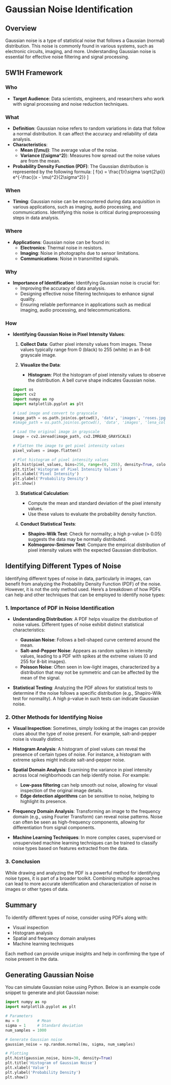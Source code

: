 # Gaussian Noise Identification

## Overview
Gaussian noise is a type of statistical noise that follows a Gaussian (normal) distribution. This noise is commonly found in various systems, such as electronic circuits, imaging, and more. Understanding Gaussian noise is essential for effective noise filtering and signal processing.

## 5W1H Framework

### Who
- **Target Audience**: Data scientists, engineers, and researchers who work with signal processing and noise reduction techniques.

### What
- **Definition**: Gaussian noise refers to random variations in data that follow a normal distribution. It can affect the accuracy and reliability of data analysis.
- **Characteristics**:
  - **Mean (\(\mu\))**: The average value of the noise.
  - **Variance (\(\sigma^2\)**): Measures how spread out the noise values are from the mean.
- **Probability Density Function (PDF)**:
  The Gaussian distribution is represented by the following formula:
  \[
  f(x) = \frac{1}{\sigma \sqrt{2\pi}} e^{-\frac{(x - \mu)^2}{2\sigma^2}}
  \]

### When
- **Timing**: Gaussian noise can be encountered during data acquisition in various applications, such as imaging, audio processing, and communications. Identifying this noise is critical during preprocessing steps in data analysis.

### Where
- **Applications**: Gaussian noise can be found in:
  - **Electronics**: Thermal noise in resistors.
  - **Imaging**: Noise in photographs due to sensor limitations.
  - **Communications**: Noise in transmitted signals.

### Why
- **Importance of Identification**: Identifying Gaussian noise is crucial for:
  - Improving the accuracy of data analysis.
  - Designing effective noise filtering techniques to enhance signal quality.
  - Ensuring reliable performance in applications such as medical imaging, audio processing, and telecommunications.

### How
- **Identifying Gaussian Noise in Pixel Intensity Values**:
  
  1. **Collect Data**: Gather pixel intensity values from images. These values typically range from 0 (black) to 255 (white) in an 8-bit grayscale image.
  
  2. **Visualize the Data**: 
     - **Histogram**: Plot the histogram of pixel intensity values to observe the distribution. A bell curve shape indicates Gaussian noise.
    ```python
    import os
    import cv2
    import numpy as np
    import matplotlib.pyplot as plt

    # Load image and convert to grayscale
    image_path = os.path.join(os.getcwd(), 'data', 'images', 'roses.jpg')
    #image_path = os.path.join(os.getcwd(), 'data', 'images', 'lena_color.jpg')

    # Load the original image in grayscale
    image = cv2.imread(image_path, cv2.IMREAD_GRAYSCALE)

    # Flatten the image to get pixel intensity values
    pixel_values = image.flatten()

    # Plot histogram of pixel intensity values
    plt.hist(pixel_values, bins=256, range=(0, 255), density=True, color='gray')
    plt.title('Histogram of Pixel Intensity Values')
    plt.xlabel('Pixel Intensity')
    plt.ylabel('Probability Density')
    plt.show()
    ```

  3. **Statistical Calculation**:
     - Compute the mean and standard deviation of the pixel intensity values.
     - Use these values to evaluate the probability density function.
  
  4. **Conduct Statistical Tests**:
     - **Shapiro-Wilk Test**: Check for normality; a high p-value (> 0.05) suggests the data may be normally distributed.
     - **Kolmogorov-Smirnov Test**: Compare the empirical distribution of pixel intensity values with the expected Gaussian distribution.

## Identifying Different Types of Noise

Identifying different types of noise in data, particularly in images, can benefit from analyzing the Probability Density Function (PDF) of the noise. However, it is not the only method used. Here’s a breakdown of how PDFs can help and other techniques that can be employed to identify noise types:

### 1. Importance of PDF in Noise Identification
- **Understanding Distribution**: A PDF helps visualize the distribution of noise values. Different types of noise exhibit distinct statistical characteristics:
  - **Gaussian Noise**: Follows a bell-shaped curve centered around the mean.
  - **Salt-and-Pepper Noise**: Appears as random spikes in intensity values, leading to a PDF with spikes at the extreme values (0 and 255 for 8-bit images).
  - **Poisson Noise**: Often seen in low-light images, characterized by a distribution that may not be symmetric and can be affected by the mean of the signal.
  
- **Statistical Testing**: Analyzing the PDF allows for statistical tests to determine if the noise follows a specific distribution (e.g., Shapiro-Wilk test for normality). A high p-value in such tests can indicate Gaussian noise.

### 2. Other Methods for Identifying Noise
- **Visual Inspection**: Sometimes, simply looking at the images can provide clues about the type of noise present. For example, salt-and-pepper noise is visually distinct.

- **Histogram Analysis**: A histogram of pixel values can reveal the presence of certain types of noise. For instance, a histogram with extreme spikes might indicate salt-and-pepper noise.

- **Spatial Domain Analysis**: Examining the variance in pixel intensity across local neighborhoods can help identify noise. For example:
  - **Low-pass filtering** can help smooth out noise, allowing for visual inspection of the original image details.
  - **Edge detection algorithms** can be sensitive to noise, helping to highlight its presence.

- **Frequency Domain Analysis**: Transforming an image to the frequency domain (e.g., using Fourier Transform) can reveal noise patterns. Noise can often be seen as high-frequency components, allowing for differentiation from signal components.

- **Machine Learning Techniques**: In more complex cases, supervised or unsupervised machine learning techniques can be trained to classify noise types based on features extracted from the data.

### 3. Conclusion
While drawing and analyzing the PDF is a powerful method for identifying noise types, it is part of a broader toolkit. Combining multiple approaches can lead to more accurate identification and characterization of noise in images or other types of data.

## Summary
To identify different types of noise, consider using PDFs along with:
- Visual inspection
- Histogram analysis
- Spatial and frequency domain analyses
- Machine learning techniques

Each method can provide unique insights and help in confirming the type of noise present in the data.

## Generating Gaussian Noise
You can simulate Gaussian noise using Python. Below is an example code snippet to generate and plot Gaussian noise:

```python
import numpy as np
import matplotlib.pyplot as plt

# Parameters
mu = 0        # Mean
sigma = 1     # Standard deviation
num_samples = 1000

# Generate Gaussian noise
gaussian_noise = np.random.normal(mu, sigma, num_samples)

# Plotting
plt.hist(gaussian_noise, bins=30, density=True)
plt.title('Histogram of Gaussian Noise')
plt.xlabel('Value')
plt.ylabel('Probability Density')
plt.show()
```